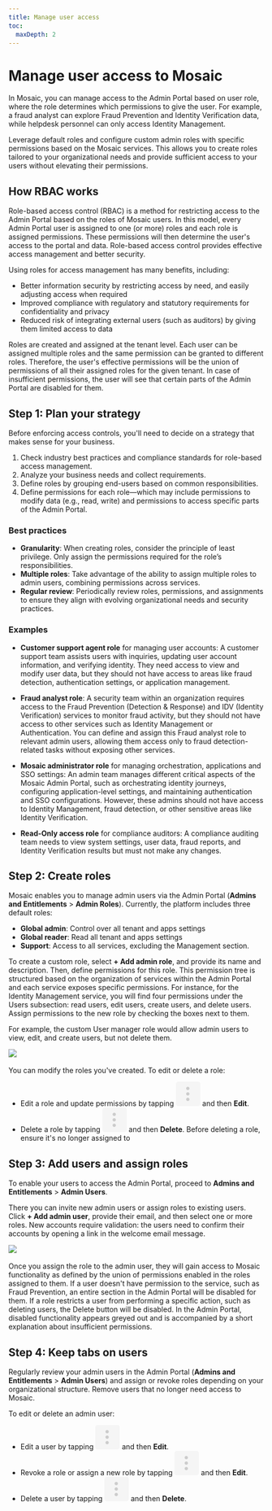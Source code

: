 ```yaml
---
title: Manage user access
toc:
  maxDepth: 2
---
```

# Manage user access to Mosaic

In Mosaic, you can manage access to the Admin Portal based on user role, where the role determines which permissions to give the user. For example, a fraud analyst can explore Fraud Prevention and Identity Verification data, while helpdesk personnel can only access Identity Management.

Leverage default roles and configure custom admin roles with specific permissions based on the Mosaic services. This allows you to create roles tailored to your organizational needs and provide sufficient access to your users without elevating their permissions.


## How RBAC works

Role-based access control (RBAC) is a method for restricting access to the Admin Portal based on the roles of Mosaic users. In this model, every Admin Portal user is assigned to one (or more) roles and each role is assigned permissions. These permissions will then determine the user's access to the portal and data. Role-based access control provides effective access management and better security.

Using roles for access management has many benefits, including:

- Better information security by restricting access by need, and easily adjusting access when required
- Improved compliance with regulatory and statutory requirements for confidentiality and privacy
- Reduced risk of integrating external users (such as auditors) by giving them limited access to data

Roles are created and assigned at the tenant level. Each user can be assigned multiple roles and the same permission can be granted to different roles. Therefore, the user's effective permissions will be the union of permissions of all their assigned roles for the given tenant. In case of insufficient permissions, the user will see that certain parts of the Admin Portal are disabled for them.


## Step 1: Plan your strategy

Before enforcing access controls, you'll need to decide on a strategy that makes sense for your business.

1. Check industry best practices and compliance standards for role-based access management.
2. Analyze your business needs and collect requirements.
3. Define roles by grouping end-users based on common responsibilities.
4. Define permissions for each role&mdash;which may include permissions to modify data (e.g., read, write) and permissions to access specific parts of the Admin Portal.

### Best practices

* **Granularity**: When creating roles, consider the principle of least privilege. Only assign the permissions required for the role’s responsibilities.
* **Multiple roles**: Take advantage of the ability to assign multiple roles to admin users, combining permissions across services.
* **Regular review**: Periodically review roles, permissions, and assignments to ensure they align with evolving organizational needs and security practices.

### Examples

* **Customer support agent role** for managing user accounts: A customer support team assists users with inquiries, updating user account information, and verifying identity. They need access to view and modify user data, but they should not have access to areas like fraud detection, authentication settings, or application management.

* **Fraud analyst role**: A security team within an organization requires access to the Fraud Prevention (Detection & Response) and IDV (Identity Verification) services to monitor fraud activity, but they should not have access to other services such as Identity Management or Authentication. You can define and assign this Fraud analyst role to relevant admin users, allowing them access only to fraud detection-related tasks without exposing other services.

* **Mosaic administrator role** for managing orchestration, applications and SSO settings: An admin team manages different critical aspects of the Mosaic Admin Portal, such as orchestrating identity journeys, configuring application-level settings, and maintaining authentication and SSO configurations. However, these admins should not have access to Identity Management, fraud detection, or other sensitive areas like Identity Verification.

* **Read-Only access role** for compliance auditors: A compliance auditing team needs to view system settings, user data, fraud reports, and Identity Verification results but must not make any changes.


## Step 2: Create roles

Mosaic enables you to manage admin users via the Admin Portal (**Admins and Entitlements** > **Admin Roles**). Currently, the platform includes three default roles:

- **Global admin**: Control over all tenant and apps settings
- **Global reader**: Read all tenant and apps settings
- **Support**: Access to all services, excluding the Management section.

To create a custom role, select **+ Add admin role**, and provide its name and description. Then, define permissions for this role. This permission tree is structured based on the organization of services within the Admin Portal and each service exposes specific permissions. For instance, for the Identity Management service, you will find four permissions under the Users subsection: read users, edit users, create users, and delete users. Assign permissions to the new role by checking the boxes next to them.

For example, the custom User manager role would allow admin users to view, edit, and create users, but not delete them.

![](../../images/UserID/manage-roles.png)

You can modify the roles you've created. To edit or delete a role:

* Edit a role and update permissions by tapping ![](../../images/action_icon.svg) and then **Edit**.
* Delete a role by tapping ![](../../images/action_icon.svg) and then **Delete**. Before deleting a role, ensure it's no longer assigned to


## Step 3: Add users and assign roles

To enable your users to access the Admin Portal, proceed to **Admins and Entitlements** > **Admin Users**.

There you can invite new admin users or assign roles to existing users. Click **+ Add admin user**, provide their email, and then select one or more roles. New accounts require validation: the users need to confirm their accounts by opening a link in the welcome email message.

![](../../images/UserID/add_admin_user.png)

Once you assign the role to the admin user, they will gain access to Mosaic functionality as defined by the union of permissions enabled in the roles assigned to them. If a user doesn't have permission to the service, such as Fraud Prevention, an entire section in the Admin Portal will be disabled for them. If a role restricts a user from performing a specific action, such as deleting users, the Delete button will be disabled. In the Admin Portal, disabled functionality appears greyed out and is accompanied by a short explanation about insufficient permissions.

## Step 4: Keep tabs on users

Regularly review your admin users in the Admin Portal (**Admins and Entitlements** > **Admin Users**) and assign or revoke roles depending on your organizational structure. Remove users that no longer need access to Mosaic.

To edit or delete an admin user:

* Edit a user by tapping ![](../../images/action_icon.svg) and then **Edit**.
* Revoke a role or assign a new role by tapping ![](../../images/action_icon.svg) and then **Edit**.
* Delete a user by tapping ![](../../images/action_icon.svg) and then **Delete**.


